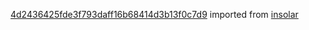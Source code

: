 [4d2436425fde3f793daff16b68414d3b13f0c7d9](https://github.com/insolar/insolar/commit/4d2436425fde3f793daff16b68414d3b13f0c7d9) imported from [insolar](https://github.com/insolar/insolar)

